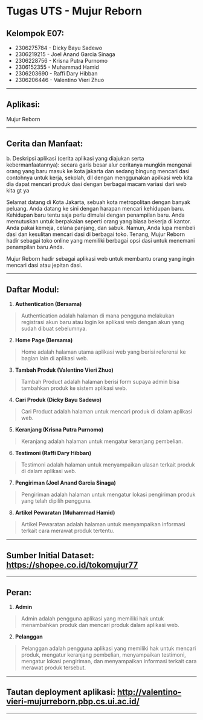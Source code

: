# Tugas UTS - Mujur Reborn

## Kelompok E07:
- 2306275784 - Dicky Bayu Sadewo
- 2306219215 - Joel Anand Garcia Sinaga
- 2306228756 - Krisna Putra Purnomo
- 2306152355 - Muhammad Hamid
- 2306203690 - Raffi Dary Hibban
- 2306206446 - Valentino Vieri Zhuo
<hr>

## Aplikasi:
Mujur Reborn

<hr>

## Cerita dan Manfaat:
b. Deskripsi aplikasi (cerita aplikasi yang diajukan serta kebermanfaatannya):
secara garis besar alur ceritanya mungkin mengenai orang yang baru masuk ke kota jakarta dan sedang bingung mencari dasi contohnya untuk kerja, sekolah, dll dengan menggunakan apilkasi web kita dia dapat mencari produk dasi dengan berbagai macam variasi dari web kita gt ya

Selamat datang di Kota Jakarta, sebuah kota metropolitan dengan banyak peluang. Anda datang ke sini dengan harapan mencari kehidupan baru. Kehidupan baru tentu saja perlu dimulai dengan penampilan baru. Anda memutuskan untuk berpakaian seperti orang yang biasa bekerja di kantor. Anda pakai kemeja, celana panjang, dan sabuk. Namun, Anda lupa membeli dasi dan kesulitan mencari dasi di berbagai toko. Tenang, Mujur Reborn hadir sebagai toko online yang memiliki berbagai opsi dasi untuk menemani penampilan baru Anda. 

Mujur Reborn hadir sebagai aplikasi web untuk membantu orang yang ingin mencari dasi atau jepitan dasi.
<hr>

## Daftar Modul:
1. **Authentication (Bersama)**
> Authentication adalah halaman di mana pengguna melakukan registrasi akun baru atau login ke aplikasi web dengan akun yang sudah dibuat sebelumnya.
2. **Home Page (Bersama)**
> Home adalah halaman utama aplikasi web yang berisi referensi ke bagian lain di aplikasi web.
3. **Tambah Produk (Valentino Vieri Zhuo)**
> Tambah Product adalah halaman berisi form supaya admin bisa tambahkan produk ke sistem aplikasi web.
4. **Cari Produk (Dicky Bayu Sadewo)**
> Cari Product adalah halaman untuk mencari produk di dalam aplikasi web.
5. **Keranjang (Krisna Putra Purnomo)**
> Keranjang adalah halaman untuk mengatur keranjang pembelian.
6. **Testimoni (Raffi Dary Hibban)**
> Testimoni adalah halaman untuk menyampaikan ulasan terkait produk di dalam aplikasi web.
7. **Pengiriman (Joel Anand Garcia Sinaga)**
> Pengiriman adalah halaman untuk mengatur lokasi pengiriman produk yang telah dipilih pengguna.
8. **Artikel Pewaratan (Muhammad Hamid)**
> Artikel Pewaratan adalah halaman untuk menyampaikan informasi terkait cara merawat produk tertentu.

<hr>

## Sumber Initial Dataset: https://shopee.co.id/tokomujur77

<hr>

## Peran:
1. **Admin**
> Admin adalah pengguna aplikasi yang memiliki hak untuk menambahkan produk dan mencari produk dalam aplikasi web.
2. **Pelanggan**
> Pelanggan adalah pengguna aplikasi yang memiliki hak untuk mencari produk, mengatur keranjang pembelian, menyampaikan testimoni, mengatur lokasi pengiriman, dan menyampaikan informasi terkait cara merawat produk tersebut.

<hr>

## Tautan deployment aplikasi: http://valentino-vieri-mujurreborn.pbp.cs.ui.ac.id/

<hr>